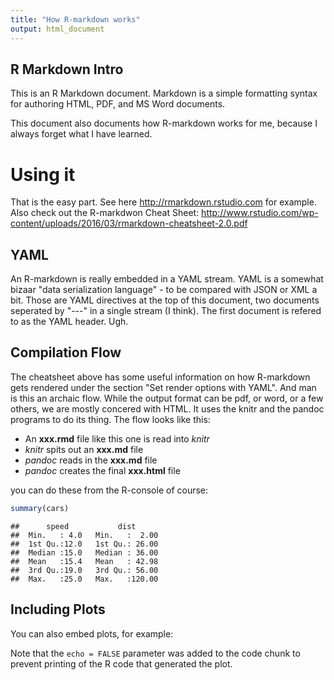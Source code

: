 ```yaml
---
title: "How R-markdown works"
output: html_document
---
```


## R Markdown Intro

This is an R Markdown document. Markdown is a simple formatting syntax for authoring HTML, PDF, and MS Word documents.

This document also documents how R-markdown works for me, because I always forget what I have learned.

# Using it
That is the easy part. See here <http://rmarkdown.rstudio.com> for example.
Also check out the R-markdwon Cheat Sheet: <http://www.rstudio.com/wp-content/uploads/2016/03/rmarkdown-cheatsheet-2.0.pdf>

## YAML
An R-markdown is really embedded in a YAML stream. YAML is a somewhat bizaar "data serialization language" - to be compared with JSON or XML a bit. Those are YAML directives at the top of this document, two documents seperated by "---" in a single stream (I think). The first document is refered to as the YAML header. Ugh.

## Compilation Flow
The cheatsheet above has some useful information on how R-markdown gets rendered under the section "Set render options with YAML". And man is this an archaic flow. While the output format can be pdf, or word, or a few others, we are mostly concered with HTML. It uses the knitr and the pandoc programs to do its thing. The flow looks like this:

 - An **xxx.rmd** file like this one is read into *knitr*
 - *knitr* spits out an **xxx.md** file
 - *pandoc* reads in the **xxx.md** file
 - *pandoc* creates the final **xxx.html** file
 
 you can do these from the R-console of course:
 




```r
summary(cars)
```

```
##      speed           dist       
##  Min.   : 4.0   Min.   :  2.00  
##  1st Qu.:12.0   1st Qu.: 26.00  
##  Median :15.0   Median : 36.00  
##  Mean   :15.4   Mean   : 42.98  
##  3rd Qu.:19.0   3rd Qu.: 56.00  
##  Max.   :25.0   Max.   :120.00
```

## Including Plots

You can also embed plots, for example:

Note that the `echo = FALSE` parameter was added to the code chunk to prevent printing of the R code that generated the plot.
